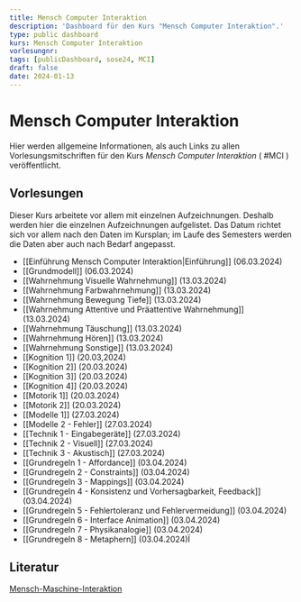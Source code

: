 ```yaml
---
title: Mensch Computer Interaktion
description: 'Dashboard für den Kurs "Mensch Computer Interaktion".'
type: public dashboard
kurs: Mensch Computer Interaktion
vorlesungnr: 
tags: [publicDashboard, sose24, MCI]
draft: false
date: 2024-01-13
---
```


# Mensch Computer Interaktion

Hier werden allgemeine Informationen, als auch Links zu allen Vorlesungsmitschriften für den Kurs *Mensch Computer Interaktion* ( #MCI ) veröffentlicht. 

## Vorlesungen

Dieser Kurs arbeitete vor allem mit einzelnen Aufzeichnungen. Deshalb werden hier die einzelnen Aufzeichnungen aufgelistet. Das Datum richtet sich vor allem nach den Daten im Kursplan; im Laufe des Semesters werden die Daten aber auch nach Bedarf angepasst.

- [[Einführung Mensch Computer Interaktion|Einführung]] (06.03.2024)
- [[Grundmodell]] (06.03.2024)
- [[Wahrnehmung Visuelle Wahrnehmung]] (13.03.2024)
- [[Wahrnehmung Farbwahrnehmung]] (13.03.2024)
- [[Wahrnehmung Bewegung Tiefe]] (13.03.2024)
- [[Wahrnehmung Attentive und Präattentive Wahrnehmung]] (13.03.2024)
- [[Wahrnehmung Täuschung]] (13.03.2024)
- [[Wahrnehmung Hören]] (13.03.2024)
- [[Wahrnehmung Sonstige]] (13.03.2024)
- [[Kognition 1]] (20.03,2024)
- [[Kognition 2]] (20.03.2024)
- [[Kognition 3]] (20.03.2024)
- [[Kognition 4]] (20.03.2024)
- [[Motorik 1]] (20.03.2024)
- [[Motorik 2]] (20.03.2024)
- [[Modelle 1]] (27.03.2024)
- [[Modelle 2 - Fehler]] (27.03.2024)
- [[Technik 1 - Eingabegeräte]] (27.03.2024)
- [[Technik 2 - Visuell]] (27.03.2024)
- [[Technik 3 - Akustisch]] (27.03.2024)
- [[Grundregeln 1 - Affordance]] (03.04.2024)
- [[Grundregeln 2 - Constraints]] (03.04.2024)
- [[Grundregeln 3 - Mappings]] (03.04.2024)
- [[Grundregeln 4 - Konsistenz und Vorhersagbarkeit, Feedback]] (03.04.2024)
- [[Grundregeln 5 - Fehlertoleranz und Fehlervermeidung]] (03.04.2024)
- [[Grundregeln 6 - Interface Animation]] (03.04.2024)
- [[Grundregeln 7 - Physikanalogie]] (03.04.2024)
- [[Grundregeln 8 - Metaphern]] (03.04.2024)Ï

## Literatur

[Mensch-Maschine-Interaktion](https://www.degruyter.com/document/doi/10.1515/9783110753325/html)